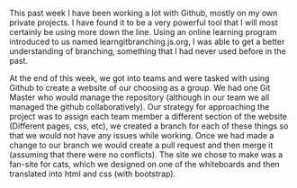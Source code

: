 This past week I have been working a lot with Github, mostly on my own private projects. I have found it to be a very powerful tool that I will most certainly be using more down the line. Using an online learning program introduced to us named learngitbranching.js.org, I was able to get a better understanding of branching, something that I had never used before in the past.

At the end of this week, we got into teams and were tasked with using Github to create a website of our choosing as a group. We had one Git Master who would manage the repository (although in our team we all managed the github collaboratively). Our strategy for approaching the project was to assign each team member a different section of the website (Different pages, css, etc), we created a branch for each of these things so that we would not have any issues while working. Once we had made a change to our branch we would create a pull request and then merge it (assuming that there were no conflicts).
The site we chose to make was a fan-site for cats, which we designed on one of the whiteboards and then translated into html and css (with bootstrap).